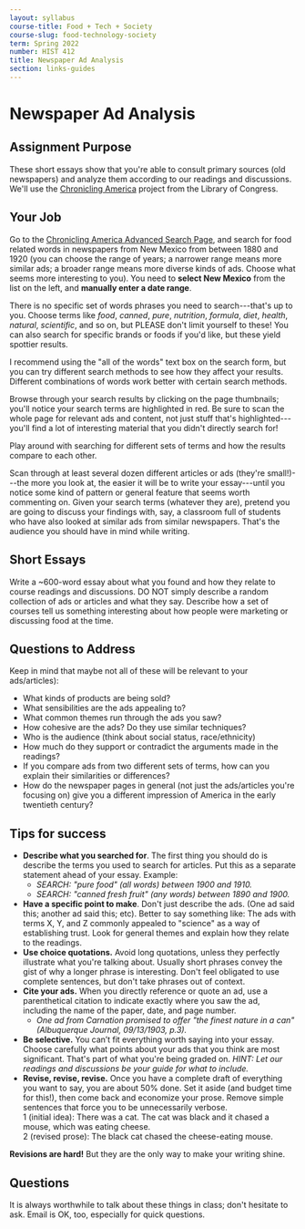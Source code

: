 ```yaml
---
layout: syllabus
course-title: Food + Tech + Society
course-slug: food-technology-society
term: Spring 2022
number: HIST 412
title: Newspaper Ad Analysis
section: links-guides
---
```


# Newspaper Ad Analysis

## Assignment Purpose
These short essays show that you're able to consult primary sources (old newspapers) and analyze them according to our readings and discussions. We'll use the [Chronicling America](http://chroniclingamerica.loc.gov/) project from the Library of Congress.


## Your Job
Go to the [Chronicling America Advanced Search Page](http://chroniclingamerica.loc.gov/#tab=tab_advanced_search), and search for food related words in newspapers from New Mexico from between 1880 and 1920 (you can choose the range of years; a narrower range means more similar ads; a broader range means more diverse kinds of ads. Choose what seems more interesting to you). You need to **select New Mexico** from the list on the left, and **manually enter a date range**.

There is no specific set of words phrases you need to search---that's up to you. Choose terms like _food_, _canned_, _pure_, _nutrition_, _formula_, _diet_, _health_, _natural_, _scientific_, and so on, but PLEASE don't limit yourself to these! You can also search for specific brands or foods if you'd like, but these yield spottier results.

I recommend using the "all of the words" text box on the search form, but you can try different search methods to see how they affect your results. Different combinations of words work better with certain search methods.

Browse through your search results by clicking on the page thumbnails; you'll notice your search terms are highlighted in red. Be sure to scan the whole page for relevant ads and content, not just stuff that's highlighted---you'll find a lot of interesting material that you didn't directly search for!

Play around with searching for different sets of terms and how the results compare to each other.

Scan through at least several dozen different articles or ads (they're small!)---the more you look at, the easier it will be to write your essay---until you notice some kind of pattern or general feature that seems worth commenting on. Given your search terms (whatever they are), pretend you are going to discuss your findings with, say, a classroom full of students who have also looked at similar ads from similar newspapers. That's the audience you should have in mind while writing.

## Short Essays
Write a ~600-word essay about what you found and how they relate to course readings and discussions. DO NOT simply describe a random collection of ads or articles and what they say. Describe how a set of courses tell us something interesting about how people were marketing or discussing food at the time.

## Questions to Address
Keep in mind that maybe not all of these will be relevant to your ads/articles):
- What kinds of products are being sold?
- What sensibilities are the ads appealing to?
- What common themes run through the ads you saw?
- How cohesive are the ads? Do they use similar techniques?
- Who is the audience (think about social status, race/ethnicity)
- How much do they support or contradict the arguments made in the readings?
- If you compare ads from two different sets of terms, how can you explain their similarities or differences?
- How do the newspaper pages in general (not just the ads/articles you're focusing on) give you a different impression of America in the early twentieth century?

## Tips for success
- **Describe what you searched for**. The first thing you should do is describe the terms you used to search for articles. Put this as a separate statement ahead of your essay. Example:
  - _SEARCH: "pure food" (all words) between 1900 and 1910._
  - _SEARCH: "canned fresh fruit" (any words) between 1890 and 1900._
- **Have a specific point to make**. Don't just describe the ads. (One ad said this; another ad said this; etc). Better to say something like: The ads with terms X, Y, and Z commonly appealed to "science" as a way of establishing trust. Look for general themes and explain how they relate to the readings.
- **Use choice quotations.** Avoid long quotations, unless they perfectly illustrate what you're talking about. Usually short phrases convey the gist of why a longer phrase is interesting. Don't feel obligated to use complete sentences, but don't take phrases out of context.  
- **Cite your ads.** When you directly reference or quote an ad, use a parenthetical citation to indicate exactly where you saw the ad, including the name of the paper, date, and page number.
  - _One ad from Carnation promised to offer "the finest nature in a can" (Albuquerque Journal, 09/13/1903, p.3)._
- **Be selective.** You can’t fit everything worth saying into your essay. Choose carefully what points about your ads that you think are most significant. That's part of what you're being graded on. _HINT: Let our readings and discussions be your guide for what to include._
- **Revise, revise, revise.** Once you have a complete draft of everything you want to say, you are about 50% done. Set it aside (and budget time for this!), then come back and economize your prose. Remove simple sentences that force you to be unnecessarily verbose.  
  1 (initial idea): There was a cat. The cat was black and it chased a mouse, which was eating cheese.    
  2 (revised prose): The black cat chased the cheese-eating mouse.  

**Revisions are hard!** But they are the only way to make your writing shine.


## Questions
It is always worthwhile to talk about these things in class; don't hesitate to ask. Email is OK, too, especially for quick questions.
